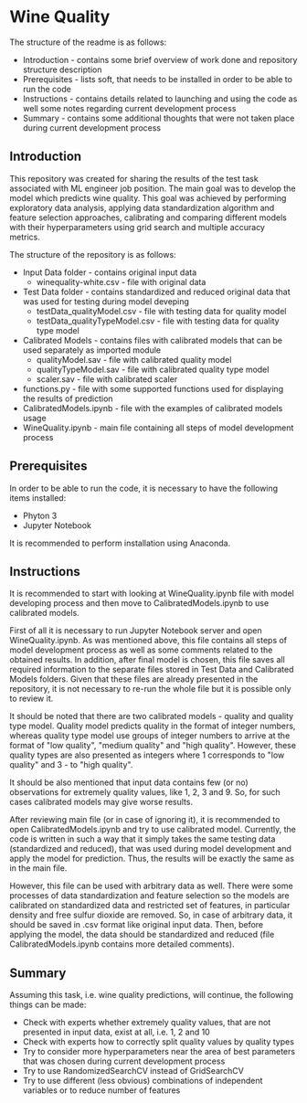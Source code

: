 # Wine Quality
The structure of the readme is as follows:
  - Introduction - contains some brief overview of work done and repository structure description
  - Prerequisites - lists soft, that needs to be installed in order to be able to run the code
  - Instructions - contains details related to launching and using the code as well some notes regarding current development process
  - Summary - contains some additional thoughts that were not taken place during current development process
  
## Introduction
This repository was created for sharing the results of the test task associated with ML engineer job position. The main goal was to develop the model which predicts wine quality. This goal was achieved by performing exploratory data analysis, applying data standardization algorithm and feature selection approaches, calibrating and comparing different models with their hyperparameters using grid search and multiple accuracy metrics. 

The structure of the repository is as follows:
  - Input Data folder - contains original input data
    - winequality-white.csv - file with original data
  - Test Data folder - contains standardized and reduced original data that was used for testing during model deveping
    - testData_qualityModel.csv - file with testing data for quality model
    - testData_qualityTypeModel.csv - file with testing data for quality type model
  - Calibrated Models - contains files with calibrated models that can be used separately as imported module
    - qualityModel.sav - file with calibrated quality model
    - qualityTypeModel.sav - file with calibrated quality type model
    - scaler.sav - file with calibrated scaler
  - functions.py - file with some supported functions used for displaying the results of prediction
  - CalibratedModels.ipynb - file with the examples of calibrated models usage
  - WineQuality.ipynb - main file containing all steps of model development process
  
## Prerequisites
In order to be able to run the code, it is necessary to have the following items installed:
  - Phyton 3
  - Jupyter Notebook

It is recommended to perform installation using Anaconda.

## Instructions
It is recommended to start with looking at WineQuality.ipynb file with model developing process and then move to CalibratedModels.ipynb to use calibrated models.

First of all it is necessary to run Jupyter Notebook server and open WineQuality.ipynb. As was mentioned above, this file contains all steps of model development process as well as some comments related to the obtained results. In addition, after final model is chosen, this file saves all required information to the separate files stored in Test Data and Calibrated Models folders. Given that these files are already presented in the repository, it is not necessary to re-run the whole file but it is possible only to review it.

It should be noted that there are two calibrated models - quality and quality type model. Quality model predicts quality in the format of integer numbers, whereas quality type model use groups of integer numbers to arrive at the format of "low quality", "medium quality" and "high quality". However, these quality types are also presented as integers where 1 corresponds to "low quality" and 3 - to "high quality". 

It should be also mentioned that input data contains few (or no) observations for extremely quality values, like 1, 2, 3 and 9. So, for such cases calibrated models may give worse results. 

After reviewing main file (or in case of ignoring it), it is recommended to open CalibratedModels.ipynb and try to use calibrated model. Currently, the code is written in such a way that it simply takes the same testing data (standardized and reduced), that was used during model development and apply the model for prediction. Thus, the results will be exactly the same as in the main file. 

However, this file can be used with arbitrary data as well. There were some processes of data standardization and feature selection  so the models are calibrated on standardized data and restricted set of features, in particular density and free sulfur dioxide are removed. So, in case of arbitrary data, it should be saved in .csv format like original input data. Then, before applying the model, the data should be standardized and reduced (file CalibratedModels.ipynb contains more detailed comments).

## Summary
Assuming this task, i.e. wine quality predictions, will continue, the following things can be made:
  - Check with experts whether extremely quality values, that are not presented in input data, exist at all, i.e. 1, 2 and 10
  - Check with experts how to correctly split quality values by quality types
  - Try to consider more hyperparameters near the area of best parameters that was chosen during current development process
  - Try to use RandomizedSearchCV instead of GridSearchCV
  - Try to use different (less obvious) combinations of independent variables or to reduce number of features
